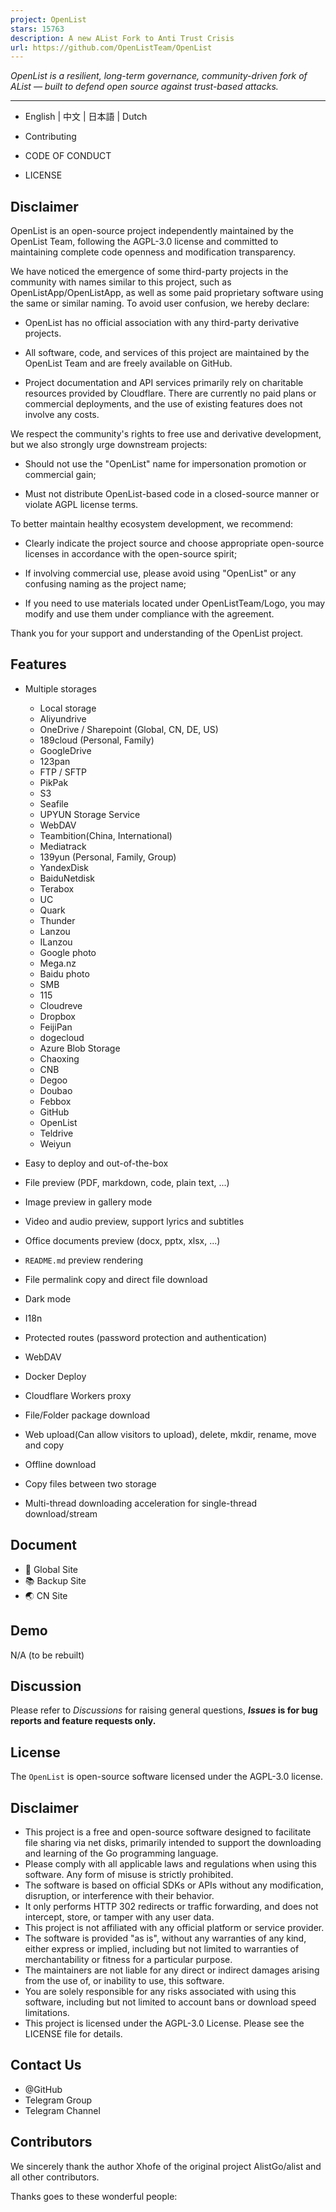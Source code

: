 ```yaml
---
project: OpenList
stars: 15763
description: A new AList Fork to Anti Trust Crisis
url: https://github.com/OpenListTeam/OpenList
---
```


_OpenList is a resilient, long-term governance, community-driven fork of AList — built to defend open source against trust-based attacks._

* * *

-   English | 中文 | 日本語 | Dutch
    
-   Contributing
    
-   CODE OF CONDUCT
    
-   LICENSE
    

Disclaimer
----------

OpenList is an open-source project independently maintained by the OpenList Team, following the AGPL-3.0 license and committed to maintaining complete code openness and modification transparency.

We have noticed the emergence of some third-party projects in the community with names similar to this project, such as OpenListApp/OpenListApp, as well as some paid proprietary software using the same or similar naming. To avoid user confusion, we hereby declare:

-   OpenList has no official association with any third-party derivative projects.
    
-   All software, code, and services of this project are maintained by the OpenList Team and are freely available on GitHub.
    
-   Project documentation and API services primarily rely on charitable resources provided by Cloudflare. There are currently no paid plans or commercial deployments, and the use of existing features does not involve any costs.
    

We respect the community's rights to free use and derivative development, but we also strongly urge downstream projects:

-   Should not use the "OpenList" name for impersonation promotion or commercial gain;
    
-   Must not distribute OpenList-based code in a closed-source manner or violate AGPL license terms.
    

To better maintain healthy ecosystem development, we recommend:

-   Clearly indicate the project source and choose appropriate open-source licenses in accordance with the open-source spirit;
    
-   If involving commercial use, please avoid using "OpenList" or any confusing naming as the project name;
    
-   If you need to use materials located under OpenListTeam/Logo, you may modify and use them under compliance with the agreement.
    

Thank you for your support and understanding of the OpenList project.

Features
--------

-   Multiple storages
    
    -   Local storage
    -   Aliyundrive
    -   OneDrive / Sharepoint (Global, CN, DE, US)
    -   189cloud (Personal, Family)
    -   GoogleDrive
    -   123pan
    -   FTP / SFTP
    -   PikPak
    -   S3
    -   Seafile
    -   UPYUN Storage Service
    -   WebDAV
    -   Teambition(China, International)
    -   Mediatrack
    -   139yun (Personal, Family, Group)
    -   YandexDisk
    -   BaiduNetdisk
    -   Terabox
    -   UC
    -   Quark
    -   Thunder
    -   Lanzou
    -   ILanzou
    -   Google photo
    -   Mega.nz
    -   Baidu photo
    -   SMB
    -   115
    -   Cloudreve
    -   Dropbox
    -   FeijiPan
    -   dogecloud
    -   Azure Blob Storage
    -   Chaoxing
    -   CNB
    -   Degoo
    -   Doubao
    -   Febbox
    -   GitHub
    -   OpenList
    -   Teldrive
    -   Weiyun
-   Easy to deploy and out-of-the-box
    
-   File preview (PDF, markdown, code, plain text, ...)
    
-   Image preview in gallery mode
    
-   Video and audio preview, support lyrics and subtitles
    
-   Office documents preview (docx, pptx, xlsx, ...)
    
-   `README.md` preview rendering
    
-   File permalink copy and direct file download
    
-   Dark mode
    
-   I18n
    
-   Protected routes (password protection and authentication)
    
-   WebDAV
    
-   Docker Deploy
    
-   Cloudflare Workers proxy
    
-   File/Folder package download
    
-   Web upload(Can allow visitors to upload), delete, mkdir, rename, move and copy
    
-   Offline download
    
-   Copy files between two storage
    
-   Multi-thread downloading acceleration for single-thread download/stream
    

Document
--------

-   📘 Global Site
-   📚 Backup Site
-   🌏 CN Site

Demo
----

N/A (to be rebuilt)

Discussion
----------

Please refer to _Discussions_ for raising general questions, **_Issues_ is for bug reports and feature requests only.**

License
-------

The `OpenList` is open-source software licensed under the AGPL-3.0 license.

Disclaimer
----------

-   This project is a free and open-source software designed to facilitate file sharing via net disks, primarily intended to support the downloading and learning of the Go programming language.
-   Please comply with all applicable laws and regulations when using this software. Any form of misuse is strictly prohibited.
-   The software is based on official SDKs or APIs without any modification, disruption, or interference with their behavior.
-   It only performs HTTP 302 redirects or traffic forwarding, and does not intercept, store, or tamper with any user data.
-   This project is not affiliated with any official platform or service provider.
-   The software is provided "as is", without any warranties of any kind, either express or implied, including but not limited to warranties of merchantability or fitness for a particular purpose.
-   The maintainers are not liable for any direct or indirect damages arising from the use of, or inability to use, this software.
-   You are solely responsible for any risks associated with using this software, including but not limited to account bans or download speed limitations.
-   This project is licensed under the AGPL-3.0 License. Please see the LICENSE file for details.

Contact Us
----------

-   @GitHub
-   Telegram Group
-   Telegram Channel

Contributors
------------

We sincerely thank the author Xhofe of the original project AlistGo/alist and all other contributors.

Thanks goes to these wonderful people:
